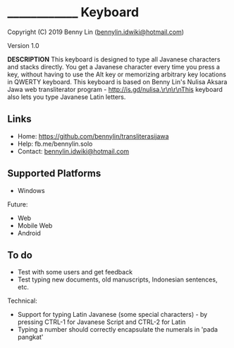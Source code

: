 ____________ Keyboard
=====================

Copyright (C) 2019 Benny Lin (bennylin.idwiki@hotmail.com)

Version 1.0

__DESCRIPTION__
This keyboard is designed to type all Javanese characters and stacks directly. You get a Javanese character every time you press a key, without having to use the Alt key or memorizing arbitrary key locations in QWERTY keyboard. This keyboard is based on Benny Lin's Nulisa Aksara Jawa web transliterator program - http://is.gd/nulisa.\r\n\r\nThis keyboard also lets you type Javanese Latin letters. 

Links
-----

 * Home:     https://github.com/bennylin/transliterasijawa
 * Help:     fb.me/bennylin.solo
 * Contact:  bennylin.idwiki@hotmail.com

Supported Platforms
-------------------
 * Windows

Future:
 * Web
 * Mobile Web
 * Android

To do
-----

* Test with some users and get feedback
* Test typing new documents, old manuscripts, Indonesian sentences, etc.

Technical:
* Support for typing Latin Javanese (some special characters) - by pressing CTRL-1 for Javanese Script and CTRL-2 for Latin
* Typing a number should correctly encapsulate the numerals in 'pada pangkat'
 